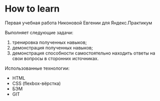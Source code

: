 # How to learn  
  
Первая учебная работа Никоновой Евгении для Яндекс.Практикум  
  
Выполняет следующие задачи:  
1. тренировка полученных навыков;  
2. демонстрация полученных навыков;  
3. демонстрация способности самостоятельно находить ответы на свои вопросы в сторонних источниках.  
  
Использованные технологии:  
* HTML  
* CSS (flexbox-вёрстка)  
* БЭМ  
* GIT  